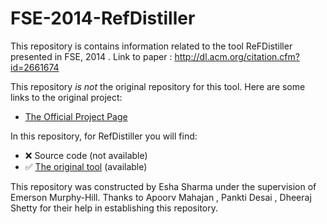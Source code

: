 # FSE-2014-RefDistiller


This repository is contains information related to the tool ReFDistiller presented in FSE, 2014 . Link to paper : http://dl.acm.org/citation.cfm?id=2661674

This repository _is not_ the original repository for this tool. Here are some links to the original project:

* [The Official Project Page](https://sites.google.com/site/refdistiller/)


In this repository, for RefDistiller you will find:
* :x: Source code (not available)
* :white_check_mark: [The original tool](https://github.com/SoftwareEngineeringToolDemos/FSE-2014-RefDistiller/blob/master/refDistillerFiles%20.rar) (available)

This repository was constructed by Esha Sharma under the supervision of Emerson Murphy-Hill. Thanks to Apoorv Mahajan , Pankti Desai , Dheeraj Shetty for their help in establishing this repository.
 
